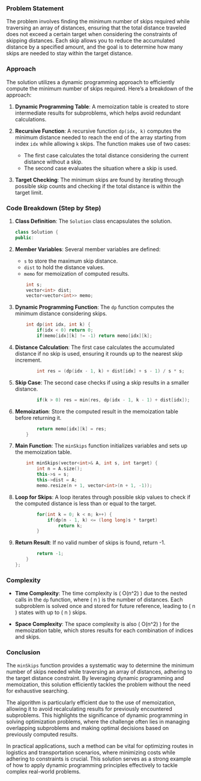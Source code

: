 ### Problem Statement

The problem involves finding the minimum number of skips required while traversing an array of distances, ensuring that the total distance traveled does not exceed a certain target when considering the constraints of skipping distances. Each skip allows you to reduce the accumulated distance by a specified amount, and the goal is to determine how many skips are needed to stay within the target distance.

### Approach

The solution utilizes a dynamic programming approach to efficiently compute the minimum number of skips required. Here’s a breakdown of the approach:

1. **Dynamic Programming Table**: A memoization table is created to store intermediate results for subproblems, which helps avoid redundant calculations.

2. **Recursive Function**: A recursive function `dp(idx, k)` computes the minimum distance needed to reach the end of the array starting from index `idx` while allowing `k` skips. The function makes use of two cases:
   - The first case calculates the total distance considering the current distance without a skip.
   - The second case evaluates the situation where a skip is used.

3. **Target Checking**: The minimum skips are found by iterating through possible skip counts and checking if the total distance is within the target limit.

### Code Breakdown (Step by Step)

1. **Class Definition**: The `Solution` class encapsulates the solution.

   ```cpp
   class Solution {
   public:
   ```

2. **Member Variables**: Several member variables are defined:
   - `s` to store the maximum skip distance.
   - `dist` to hold the distance values.
   - `memo` for memoization of computed results.

   ```cpp
       int s;
       vector<int> dist;
       vector<vector<int>> memo;
   ```

3. **Dynamic Programming Function**: The `dp` function computes the minimum distance considering skips.

   ```cpp
       int dp(int idx, int k) {
           if(idx < 0) return 0;
           if(memo[idx][k] != -1) return memo[idx][k];
   ```

4. **Distance Calculation**: The first case calculates the accumulated distance if no skip is used, ensuring it rounds up to the nearest skip increment.

   ```cpp
           int res = (dp(idx - 1, k) + dist[idx] + s - 1) / s * s;
   ```

5. **Skip Case**: The second case checks if using a skip results in a smaller distance.

   ```cpp
           if(k > 0) res = min(res, dp(idx - 1, k - 1) + dist[idx]);
   ```

6. **Memoization**: Store the computed result in the memoization table before returning it.

   ```cpp
           return memo[idx][k] = res;
       }
   ```

7. **Main Function**: The `minSkips` function initializes variables and sets up the memoization table.

   ```cpp
       int minSkips(vector<int>& A, int s, int target) {
           int n = A.size();
           this->s = s;
           this->dist = A;
           memo.resize(n + 1, vector<int>(n + 1, -1));
   ```

8. **Loop for Skips**: A loop iterates through possible skip values to check if the computed distance is less than or equal to the target.

   ```cpp
           for(int k = 0; k < n; k++) {
               if(dp(n - 1, k) <= (long long)s * target)
                   return k;
           }
   ```

9. **Return Result**: If no valid number of skips is found, return -1.

   ```cpp
           return -1;
       }
   };
   ```

### Complexity

- **Time Complexity**: The time complexity is \( O(n^2) \) due to the nested calls in the `dp` function, where \( n \) is the number of distances. Each subproblem is solved once and stored for future reference, leading to \( n \) states with up to \( n \) skips.

- **Space Complexity**: The space complexity is also \( O(n^2) \) for the memoization table, which stores results for each combination of indices and skips.

### Conclusion

The `minSkips` function provides a systematic way to determine the minimum number of skips needed while traversing an array of distances, adhering to the target distance constraint. By leveraging dynamic programming and memoization, this solution efficiently tackles the problem without the need for exhaustive searching.

The algorithm is particularly efficient due to the use of memoization, allowing it to avoid recalculating results for previously encountered subproblems. This highlights the significance of dynamic programming in solving optimization problems, where the challenge often lies in managing overlapping subproblems and making optimal decisions based on previously computed results.

In practical applications, such a method can be vital for optimizing routes in logistics and transportation scenarios, where minimizing costs while adhering to constraints is crucial. This solution serves as a strong example of how to apply dynamic programming principles effectively to tackle complex real-world problems.